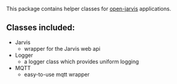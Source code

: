 This package contains helper classes for [open-jarvis](https://github.com/open-jarvis) applications.



## Classes included:

- Jarvis
	- wrapper for the Jarvis web api
- Logger
	- a logger class which provides uniform logging
- MQTT
	- easy-to-use mqtt wrapper